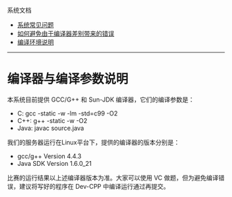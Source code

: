 系统文档
- [系统常见问题](./document.php?f=faq)
- [如何避免由于编译器差别带来的错误](./document.php?f=compiler)
- [编译环境说明](./document.php?f=system)

***

# 编译器与编译参数说明

本系统目前提供 GCC/G++ 和 Sun-JDK 编译器，它们的编译参数是：

  -  C: gcc -static -w -lm -std=c99 -O2
  -  C++: g++ -static -w -O2
  -  Java: javac source.java

我们的服务器运行在Linux平台下，提供的编译器的版本分别是：

  -  gcc/g++ Version 4.4.3
  -  Java SDK Version 1.6.0_21

比赛的运行结果以上述编译器版本为准。大家可以使用 VC 做题，但为避免编译错误，建议将写好的程序在 Dev-CPP 中编译运行通过再提交。
